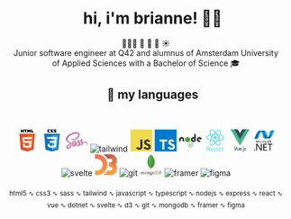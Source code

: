 <div id="toc" align="center">
  <ul style="list-style: none">
    <summary>
      <h1> hi, i'm brianne! 👋🏽 </h1>
    </summary>
  </ul>
</div>

<p style="underline" align="center">🧘🏽‍♀️ 📮 🚏 🎠 ☀️ <br /> Junior software engineer at Q42 and alumnus of Amsterdam University <br /> of Applied Sciences with a Bachelor of Science 🎓 </p>

<div id="toc" align="center">
  <ul style="list-style: none">
    <summary>
      <h2 align="center"> 💌 my languages </h2>
    </summary>
  </ul>
</div>

<br />

<p align="center">
  <img src="https://raw.githubusercontent.com/devicons/devicon/master/icons/html5/html5-original-wordmark.svg" alt="html5" width="40" height="40"/>
  <img src="https://raw.githubusercontent.com/devicons/devicon/master/icons/css3/css3-original-wordmark.svg" alt="css3" width="40" height="40"/>
  <img src="https://raw.githubusercontent.com/devicons/devicon/master/icons/sass/sass-original.svg" alt="sass" width="40" height="40"/>
  <img src="https://www.vectorlogo.zone/logos/tailwindcss/tailwindcss-icon.svg" alt="tailwind" width="40" height="40"/>
  <img src="https://raw.githubusercontent.com/devicons/devicon/master/icons/javascript/javascript-original.svg" alt="javascript" width="40" height="40"/>
  <img src="https://raw.githubusercontent.com/devicons/devicon/master/icons/typescript/typescript-original.svg" alt="typescript" width="40" height="40"/>
  <img src="https://raw.githubusercontent.com/devicons/devicon/master/icons/nodejs/nodejs-original-wordmark.svg" alt="nodejs" width="40" height="40"/>
  <img src="https://raw.githubusercontent.com/devicons/devicon/master/icons/react/react-original-wordmark.svg" alt="react" width="40" height="40"/>
  <img src="https://raw.githubusercontent.com/devicons/devicon/master/icons/vuejs/vuejs-original-wordmark.svg" alt="vuejs" width="40" height="40"/>
  <img src="https://raw.githubusercontent.com/devicons/devicon/master/icons/dot-net/dot-net-original-wordmark.svg" alt="dotnet" width="40" height="40"/>
  <img src="https://upload.wikimedia.org/wikipedia/commons/1/1b/Svelte_Logo.svg" alt="svelte" width="40" height="40"/>
  <img src="https://raw.githubusercontent.com/devicons/devicon/master/icons/d3js/d3js-original.svg" alt="d3js" width="40" height="40"/>
  <img src="https://www.vectorlogo.zone/logos/git-scm/git-scm-icon.svg" alt="git" width="40" height="40"/>
  <img src="https://raw.githubusercontent.com/devicons/devicon/master/icons/mongodb/mongodb-original-wordmark.svg" alt="mongodb" width="40" height="40"/>
  <img src="https://www.vectorlogo.zone/logos/framer/framer-icon.svg" alt="framer" width="40" height="40"/>
  <img src="https://www.vectorlogo.zone/logos/figma/figma-icon.svg" alt="figma" width="40" height="40"/>
</p>

<p align="center"> <sub>html5  ∿  css3  ∿  sass  ∿  tailwind  ∿  javascript  ∿  typescript  ∿  nodejs  ∿  express  ∿  react  ∿  vue  ∿  dotnet  ∿  svelte  ∿  d3  ∿  git  ∿  mongodb  ∿  framer  ∿  figma </sub> </p>

<br />
